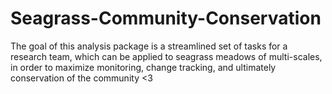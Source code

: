 # Seagrass-Community-Conservation
The goal of this analysis package is a streamlined set of tasks for a research team, which can be applied to seagrass meadows of multi-scales, in order to maximize monitoring, change tracking, and ultimately conservation of the community &lt;3 
